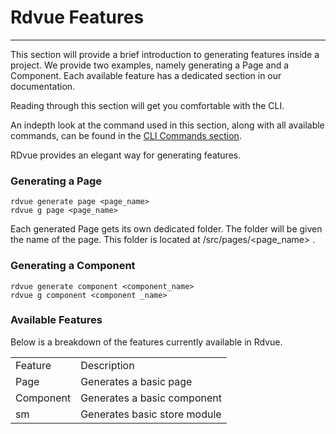 # Rdvue Features
--------------

This section will provide a brief introduction to generating features inside a project. We provide two examples, namely generating a Page and a Component. Each available feature has a dedicated section in our documentation.

Reading through this section will get you comfortable with the CLI.

An indepth look at the command used in this section, along with all available commands, can be found in the [CLI Commands section](clicommands.md).

RDvue provides an elegant way for generating features.

### Generating a Page

```
rdvue generate page <page_name>
rdvue g page <page_name>
```

Each generated Page gets its own dedicated folder. The folder will be given the name of the page. This folder is located at /src/pages/<page\_name> .

### Generating a Component

```
rdvue generate component <component_name>
rdvue g component <component _name>
```

### Available Features

Below is a breakdown of the features currently available in Rdvue.

|     |     |
| --- | --- |
| Feature | Description |
| Page | Generates a basic page |
| Component | Generates a basic component |
| sm  | Generates basic store module |